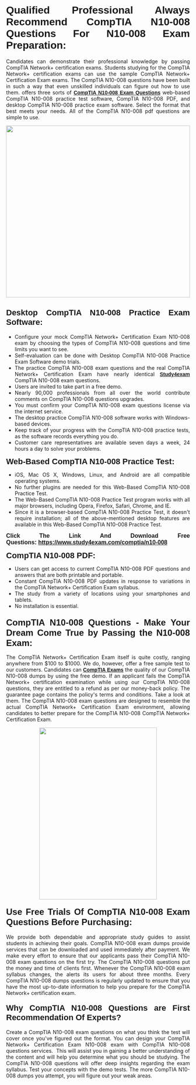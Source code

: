 <h1 style="text-align: justify;"><span style="font-family:Verdana,Geneva,sans-serif;"><strong>Qualified Professional Always Recommend CompTIA N10-008 Questions For N10-008 Exam Preparation:</strong></span></h1>

<p style="text-align: justify;">Candidates can demonstrate their professional knowledge by passing CompTIA Network+ certification exams. Students studying for the CompTIA Network+ certification exams can use the sample CompTIA Network+ Certification Exam exams. The CompTIA N10-008 questions have been built in such a way that even unskilled individuals can figure out how to use them. offers three sorts of <a href="https://www.study4exam.com/comptia/n10-008" target="_blank"><span style="font-family:Verdana,Geneva,sans-serif;"><strong>CompTIA N10-008 Exam Questions</strong></span></a> web-based CompTIA N10-008 practice test software, CompTIA N10-008 PDF, and desktop CompTIA N10-008 practice exam software. Select the format that best meets your needs. All of the CompTIA N10-008 pdf questions are simple to use.</p>

<p style="text-align: justify;"><a href="https://www.study4exam.com/comptia/n10-008" target="_blank"><img alt="" src="https://lh3.googleusercontent.com/pw/AM-JKLWyZpIQ0aIkfIyIbfUPGjZUh9qzz_kEk5RQLLa1Ffk6zlfHeVNyBGzR2ChVBfJFdRCu2HSxQoY7qwgGNqYCcDhg4BDPSQC4_r1Lvt5LrVxcXJb-7gUYJ0C1j1XwacQik8iOf4NNB6rzl0eJTUoRr7yL=w1155-h649-no?authuser=0" style="width: 100%; height: 470px;" /></a></p>

<h2 style="text-align: justify;"><span style="font-family:Verdana,Geneva,sans-serif;"><strong><span style="font-size:22px;">Desktop CompTIA N10-008 Practice Exam Software:</span></strong></span></h2>

<ul>
	<li style="text-align: justify;">Configure your mock CompTIA Network+ Certification Exam N10-008 exam by choosing the types of CompTIA N10-008 questions and time limits you want to see.</li>
	<li style="text-align: justify;">Self-evaluation can be done with Desktop CompTIA N10-008 Practice Exam Software demo trials.</li>
	<li style="text-align: justify;">The practice CompTIA N10-008 exam questions and the real CompTIA Network+ Certification Exam have nearly identical <a href="https://www.study4exam.com/" target="_blank"><span style="font-family:Verdana,Geneva,sans-serif;"><strong>Study4exam</strong></span></a> CompTIA N10-008 exam questions.</li>
	<li style="text-align: justify;">Users are invited to take part in a free demo.</li>
	<li style="text-align: justify;">Nearly 90,000 professionals from all over the world contribute comments on CompTIA N10-008 questions upgrades.</li>
	<li style="text-align: justify;">You must confirm your CompTIA N10-008 exam questions license via the internet service.</li>
	<li style="text-align: justify;">The desktop practice CompTIA N10-008 software works with Windows-based devices.</li>
	<li style="text-align: justify;">Keep track of your progress with the CompTIA N10-008 practice tests, as the software records everything you do.</li>
	<li style="text-align: justify;">Customer care representatives are available seven days a week, 24 hours a day to solve your problems.</li>
</ul>

<p style="text-align: justify;"><strong><span style="font-size:22px;"><span style="font-family:Verdana,Geneva,sans-serif;">Web-Based CompTIA N10-008 Practice Test:</span></span></strong></p>

<ul>
	<li style="text-align: justify;">iOS, Mac OS X, Windows, Linux, and Android are all compatible operating systems.</li>
	<li style="text-align: justify;">No further plugins are needed for this Web-Based CompTIA N10-008 Practice Test.</li>
	<li style="text-align: justify;">The Web-Based CompTIA N10-008 Practice Test program works with all major browsers, including Opera, Firefox, Safari, Chrome, and IE.</li>
	<li style="text-align: justify;">Since it is a browser-based CompTIA N10-008 Practice Test, it doesn't require installation; all of the above-mentioned desktop features are available in this Web-Based CompTIA N10-008 Practice Test.</li>
</ul>

<p style="text-align: justify;"><span style="font-size:16px;"><span style="font-family:Tahoma,Geneva,sans-serif;"><strong>Click The Link And Download Free Questions:</strong> <strong><a href="https://www.study4exam.com/comptia/n10-008" target="_blank">https://www.study4exam.com/comptia/n10-008</a></strong></span></span></p>

<p style="text-align: justify;"><strong><span style="font-size:22px;"><span style="font-family:Verdana,Geneva,sans-serif;">CompTIA N10-008 PDF:</span></span></strong></p>

<ul>
	<li style="text-align: justify;">Users can get access to current CompTIA N10-008 PDF questions and answers that are both printable and portable.</li>
	<li style="text-align: justify;">Constant CompTIA N10-008 PDF updates in response to variations in the CompTIA Network+ Certification Exam syllabus.</li>
	<li style="text-align: justify;">The study from a variety of locations using your smartphones and tablets.</li>
	<li style="text-align: justify;">No installation is essential.</li>
</ul>

<h3 style="text-align: justify;"><span style="font-family:Verdana,Geneva,sans-serif;"><strong><span style="font-size:24px;">CompTIA N10-008 Questions - Make Your Dream Come True by Passing the N10-008 Exam:</span></strong></span></h3>

<p style="text-align: justify;">The CompTIA Network+ Certification Exam itself is quite costly, ranging anywhere from $100 to $1000. We do, however, offer a free sample test to our customers. Candidates can <a href="https://www.study4exam.com/comptia-exams" target="_blank"><span style="font-family:Verdana,Geneva,sans-serif;"><strong>CompTIA Exams</strong></span></a> the quality of our CompTIA N10-008 dumps by using the free demo. If an applicant fails the CompTIA Network+ certification examination while using our CompTIA N10-008 questions, they are entitled to a refund as per our money-back policy. The guarantee page contains the policy's terms and conditions. Take a look at them. The CompTIA N10-008 exam questions are designed to resemble the actual CompTIA Network+ Certification Exam environment, allowing candidates to better prepare for the CompTIA N10-008 CompTIA Network+ Certification Exam.</p>

<p style="text-align: center;"><a href="https://www.study4exam.com/comptia/n10-008" target="_blank"><img alt="" src="https://lh3.googleusercontent.com/pw/AM-JKLVm1AFNQYt9HiIQSWFIDJ4-reoM0KdCdeB19EHN9L4Ujh8Y8RsoWphcOgh6e0EKC_wCXdk0e-HV9pMpYeOiLTHeEFzZkvxkcVneQPmtckPgQ6d6_1fl6pQAIG3hKRJVIJQCxUF7j94Vj7Q4_c_jN3oH=w972-h649-no?authuser=0" style="width: 80%; height: 470px;" /></a></p>

<h4 style="text-align: justify;"><span style="font-family:Verdana,Geneva,sans-serif;"><strong><span style="font-size:24px;">Use Free Trials Of CompTIA N10-008 Exam Questions Before Purchasing:</span></strong></span></h4>

<p style="text-align: justify;">We provide both dependable and appropriate study guides to assist students in achieving their goals. CompTIA N10-008 exam dumps provide services that can be downloaded and used immediately after payment. We make every effort to ensure that our applicants pass their CompTIA N10-008 exam questions on the first try. The CompTIA N10-008 questions put the money and time of clients first. Whenever the CompTIA N10-008 exam syllabus changes, the alerts its users for about three months. Every CompTIA N10-008 dumps questions is regularly updated to ensure that you have the most up-to-date information to help you prepare for the CompTIA Network+ certification exam.</p>

<h4 style="text-align: justify;"><strong><span style="font-family:Verdana,Geneva,sans-serif;"><span style="font-size:22px;">Why CompTIA N10-008 Questions are First Recommendation Of Experts?</span></span></strong></h4>

<p style="text-align: justify;">Create a CompTIA N10-008 exam questions on what you think the test will cover once you've figured out the format. You can design your CompTIA Network+ Certification Exam N10-008 exam with CompTIA N10-008 questions services.  This will assist you in gaining a better understanding of the content and will help you determine what you should be studying. The CompTIA N10-008 questions will offer deep insights regarding the exam syllabus. Test your concepts with the demo tests. The more CompTIA N10-008 dumps you attempt, you will figure out your weak areas. </p>
